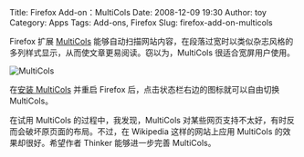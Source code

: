 Title: Firefox Add-on：MultiCols
Date: 2008-12-09 19:30
Author: toy
Category: Apps
Tags: Add-ons, Firefox
Slug: firefox-add-on-multicols

Firefox 扩展
[MultiCols](http://heaven.branda.to/~thinker/GinGin_CGI.py/show_id_doc/358)
能够自动扫描网站内容，在段落过宽时以类似杂志风格的多列样式显示，从而使文章更易阅读。窃以为，MultiCols
很适合宽屏用户使用。

![MultiCols](http://i.linuxtoy.org/images/2008/12/multicols.jpg)

在[安装
MultiCols](http://heaven.branda.to/~thinker/GinGin_CGI.py/show_id_doc/359)
并重启 Firefox 后，点击状态栏右边的图标就可以自由切换 MultiCols。

在试用 MultiCols 的过程中，我发现，MultiCols
对某些网页支持不太好，有时反而会破坏原页面的布局。不过，在 Wikipedia
这样的网站上应用 MultiCols 的效果却很好。希望作者 Thinker 能够进一步完善
MultiCols。
